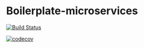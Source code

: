 # Boilerplate-microservices

[![Build Status](https://travis-ci.com/gattinenirohini66/Boilerplate-microservices.svg?branch=master)](https://travis-ci.com/gattinenirohini66/Boilerplate-microservices)


[![codecov](https://codecov.io/gh/gattinenirohini66/Boilerplate-microservices.svg)](https://codecov.io/gh/gattinenirohini66/Boilerplate-microservices.svg)
